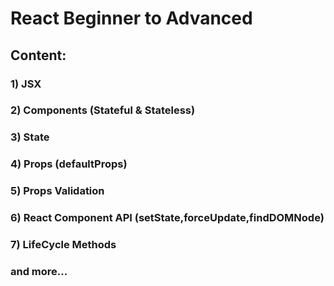 # React Beginner to Advanced

## Content:

### 1) JSX
### 2) Components (Stateful & Stateless)
### 3) State
### 4) Props (defaultProps)
### 5) Props Validation
### 6) React Component API (setState,forceUpdate,findDOMNode)
### 7) LifeCycle Methods
### and more...
